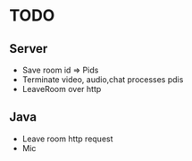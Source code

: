 # TODO

## Server

- Save room id => Pids
- Terminate video, audio,chat processes pdis
- LeaveRoom over http

## Java

- Leave room http request
- Mic


